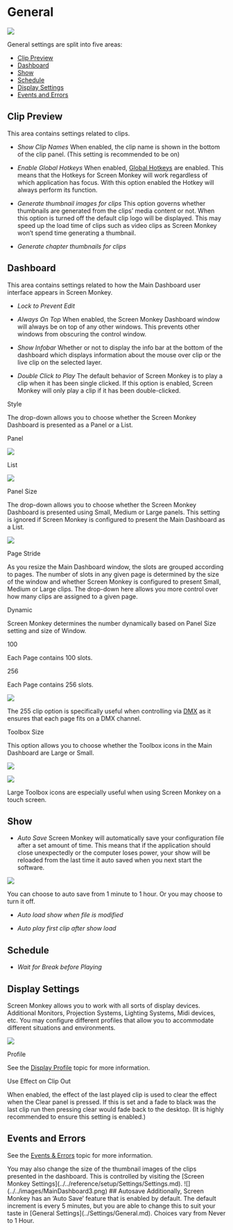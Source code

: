 # General

![](../../../images/SettingsDialogGeneral.png)  

General settings are split into five areas:

*   [Clip Preview](#clip-preview)
*   [Dashboard](#dashboard)
*   [Show](#show)
*   [Schedule](#schedule)
*   [Display Settings](#display-settings)
*   [Events and Errors](#events-and-Errors)

## Clip Preview
This area contains settings related to clips.

- *Show Clip Names* When enabled, the clip name is shown in the bottom of the clip panel. (This setting is recommended to be on)

- *Enable Global Hotkeys* When enabled, [Global Hotkeys](../advanced/Hotkeys.md) are enabled. This means that the Hotkeys for Screen Monkey will work regardless of which application has focus. With this option enabled the Hotkey will always perform its function. 

- *Generate thumbnail images for clips* This option governs whether thumbnails are generated from the clips’ media content or not. When this option is turned off the default clip logo will be displayed. This may speed up the load time of clips such as video clips as Screen Monkey won’t spend time generating a thumbnail.

- *Generate chapter thumbnails for clips* 

## Dashboard
This area contains settings related to how the Main Dashboard user interface appears in Screen Monkey.

- *Lock to Prevent Edit*

- *Always On Top* When enabled, the Screen Monkey Dashboard window will always be on top of any other windows. This prevents other windows from obscuring the control window.

- *Show Infobar* Whether or not to display the info bar at the bottom of the dashboard which displays information about the mouse over clip or the live clip on the selected layer.

- *Double Click to Play* The default behavior of Screen Monkey is to play a clip when it has been single clicked. If this option is enabled, Screen Monkey will only play a clip if it has been double-clicked.

Style

The drop-down allows you to choose whether the Screen Monkey Dashboard is presented as a Panel or a List.

  

Panel

![](../../../images/img_321.jpg)

List

![](../../../images/img_322.jpg)

Panel Size

The drop-down allows you to choose whether the Screen Monkey Dashboard is presented using Small, Medium or Large panels. This setting is ignored if Screen Monkey is configured to present the Main Dashboard as a List.

![](../../../images/PanelSize.png)

Page Stride

As you resize the Main Dashboard window, the slots are grouped according to pages. The number of slots in any given page is determined by the size of the window and whether Screen Monkey is configured to present Small, Medium or Large clips. The drop-down here allows you more control over how many clips are assigned to a given page.

  

Dynamic

Screen Monkey determines the number dynamically based on Panel Size setting and size of Window.

100

Each Page contains 100 slots.

256

Each Page contains 256 slots.

  

![](../../../images/Tipimage.png)

The 255 clip option is specifically useful when controlling via [DMX](../DMXControl.md) as it ensures that each page fits on a DMX channel.

Toolbox Size

This option allows you to choose whether the Toolbox icons in the Main Dashboard are Large or Small.

![](../../../images/ToolboxSize.png)

  

![](../../../images/Tipimage.png)

Large Toolbox icons are especially useful when using Screen Monkey on a touch screen.

## Show

- *Auto Save* Screen Monkey will automatically save your configuration file after a set amount of time. This means that if the application should close unexpectedly or the computer loses power, your show will be reloaded from the last time it auto saved when you next start the software.

![](../../../images/AutoSave.png)

You can choose to auto save from 1 minute to 1 hour. Or you may choose to turn it off.

- *Auto load show when file is modified*

- *Auto play first clip after show load*

## Schedule

- *Wait for Break before Playing*

## Display Settings

Screen Monkey allows you to work with all sorts of display devices. Additional Monitors, Projection Systems, Lighting Systems, Midi devices, etc. You may configure different profiles that allow you to accommodate different situations and environments.

![](../../../images/DisplaySettings.png)  

Profile

See the [Display Profile](../DisplayProfiles.md) topic for more information.

Use Effect on Clip Out

When enabled, the effect of the last played clip is used to clear the effect when the Clear panel is pressed. If this is set and a fade to black was the last clip run then pressing clear would fade back to the desktop. (It is highly recommended to ensure this setting is enabled.)

## Events and Errors

See the [Events & Errors](../EventsAndErrors.md) topic for more information.

You may also change the size of the thumbnail images of the clips presented in the dashboard. This is controlled by visiting the \[Screen Monkey Settings\](../../reference/setup/Settings/Settings.md). !\[\](../../images/MainDashboard3.png) ## Autosave Additionally, Screen Monkey has an ‘Auto Save’ feature that is enabled by default. The default increment is every 5 minutes, but you are able to change this to suit your taste in \[General Settings\](../Settings/General.md). Choices vary from Never to 1 Hour.